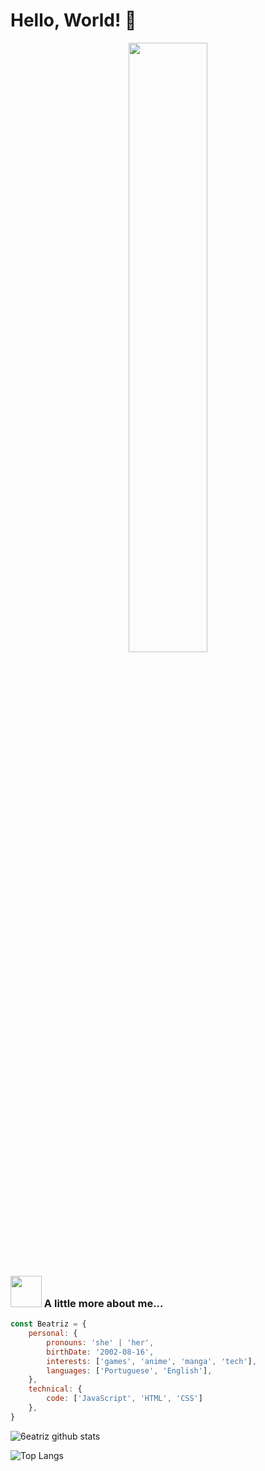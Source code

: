<h1>Hello, World! 👋</h1>
<p align="center" width="100%">
    <img src="https://th.bing.com/th/id/R.104a950fb18a81d5b6f946f5a9fdb8c1?rik=wqcvQF5KcgnOog&riu=http%3a%2f%2fmedia-minecraftforum.cursecdn.com%2fattachments%2f243%2f433%2f636220077072206836.gif&ehk=bnm0Oslz%2bVjCROciU2JWYvyC%2byqiPniVoelADKo3Paw%3d&risl=&pid=ImgRaw&r=0" width=50% height="auto">
</p>

### <img src="https://gifimage.net/wp-content/uploads/2017/11/eevee-sprite-gif-10.gif" width="50"> A little more about me...  

```javascript
const Beatriz = {
    personal: {
        pronouns: 'she' | 'her',
        birthDate: '2002-08-16',
        interests: ['games', 'anime', 'manga', 'tech'],
        languages: ['Portuguese', 'English'],
    },
    technical: {
        code: ['JavaScript', 'HTML', 'CSS']
    },
}
```

![6eatriz github stats](https://github-readme-stats.vercel.app/api?username=6eatriz&bg_color=EFDBB6&show_icons=true&hide_border=true&line_height=25&title_color=C5915D&text_color=332011&icon_color=633C15&hide=stars,issues)

![Top Langs](https://github-readme-stats.vercel.app/api/top-langs/?username=6eatriz&layout=compact&bg_color=EFDBB6&show_icons=true&hide_border=true&line_height=25&title_color=C5915D&text_color=332011&icon_color=633C15)
